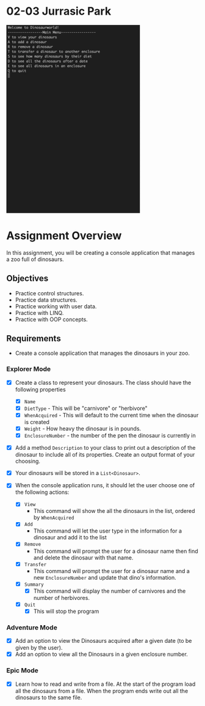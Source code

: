 # 02-03 Jurrasic Park

<img src="demo.gif" width="350px">

# Assignment Overview

In this assignment, you will be creating a console application that manages a zoo
full of dinosaurs.

## Objectives

- Practice control structures.
- Practice data structures.
- Practice working with user data.
- Practice with LINQ.
- Practice with OOP concepts.

## Requirements

- Create a console application that manages the dinosaurs in your zoo.

### Explorer Mode

- [x] Create a class to represent your dinosaurs. The class should have the following properties

  - [x] `Name`
  - [x] `DietType` - This will be "carnivore" or "herbivore"
  - [x] `WhenAcquired` - This will default to the current time when the
        dinosaur is created
  - [x] `Weight` - How heavy the dinosaur is in pounds.
  - [x] `EnclosureNumber` - the number of the pen the dinosaur is currently in

- [x] Add a method `Description` to your class to print out a description of the dinosaur to include all of its properties. Create an output format of your choosing.
- [x] Your dinosaurs will be stored in a `List<Dinosaur>`.
- [x] When the console application runs, it should let the user choose one of the following actions:
  - [x] `View`
    - This command will show the all the dinosaurs in the list, ordered by `WhenAcquired`
  - [x] `Add`
    - This command will let the user type in the information for a dinosaur and add it to the list
  - [x] `Remove`
    - This command will prompt the user for a dinosaur name then find and delete the dinosaur with that name.
  - [x] `Transfer`
    - This command will prompt the user for a dinosaur name and a new `EnclosureNumber` and update that dino's information.
  - [x] `Summary`
    - [x] This command will display the number of carnivores and the number of herbivores.
  - [x] `Quit`
    - [x] This will stop the program

### Adventure Mode

- [x] Add an option to view the Dinosaurs acquired after a given date (to be given by the user).
- [x] Add an option to view all the Dinosaurs in a given enclosure number.

### Epic Mode

- [x] Learn how to read and write from a file. At the start of the program load all the dinosaurs from a file. When the program ends write out all the dinosaurs to the same file.
